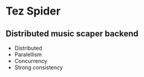 # Tez Spider

## Distributed music scaper backend


<ul>
<li>Distributed</li>
<li>Paralellism</li>
<li>Concurrency</li>
<li>Strong consistency</li>
</ul>
